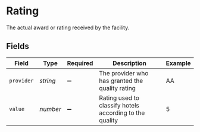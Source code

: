 # Rating

The actual award or rating received by the facility.


## Fields

| Field                                                   | Type                                                    | Required                                                | Description                                             | Example                                                 |
| ------------------------------------------------------- | ------------------------------------------------------- | ------------------------------------------------------- | ------------------------------------------------------- | ------------------------------------------------------- |
| `provider`                                              | *string*                                                | :heavy_minus_sign:                                      | The provider who has granted the quality rating         | AA                                                      |
| `value`                                                 | *number*                                                | :heavy_minus_sign:                                      | Rating used to classify hotels according to the quality | 5                                                       |